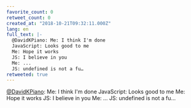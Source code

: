 ```yaml
---
favorite_count: 0
retweet_count: 0
created_at: "2018-10-21T09:32:11.000Z"
lang: en
full_text: |-
  @DavidKPiano: Me: I think I'm done
  JavaScript: Looks good to me
  Me: Hope it works
  JS: I believe in you
  Me: ...
  JS: undefined is not a fu…
retweeted: true
---
```


[@DavidKPiano](https://twitter.com/DavidKPiano): Me: I think I'm done
JavaScript: Looks good to me Me: Hope it works JS: I believe in you Me: ... JS:
undefined is not a fu…
